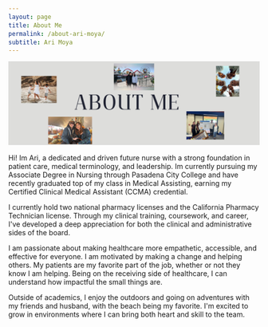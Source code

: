 ```yaml
---
layout: page 
title: About Me 
permalink: /about-ari-moya/
subtitle: Ari Moya
---
```

<p align="center">
  <img src="/assets/img/about%20me%20header.png" alt="About Me Header" style="width:100%; max-height:300px; object-fit:cover;">
</p>

Hi! Im Ari, a dedicated and driven future nurse with a strong foundation in patient care, medical terminology, and leadership. Im currently pursuing my Associate Degree in Nursing through Pasadena City College and have recently graduated top of my class in Medical Assisting, earning my Certified Clinical Medical Assistant (CCMA) credential. 

I currently hold two national pharmacy licenses and the California Pharmacy Technician license. Through my clinical training, coursework, and career, I've developed a deep appreciation for both the clinical and administrative sides of the board.

I am passionate about making healthcare more empathetic, accessible, and effective for everyone. I am motivated by making a change and helping others. My patients are my favorite part of the job, whether or not they know I am helping. Being on the receiving side of healthcare, I can understand how impactful the small things are. 

Outside of academics, I enjoy the outdoors and going on adventures with my friends and husband, with the beach being my favorite. I'm excited to grow in environments where I can bring both heart and skill to the team.
